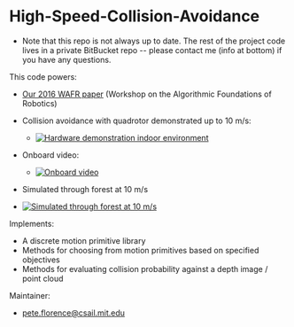 # High-Speed-Collision-Avoidance

- Note that this repo is not always up to date.  The rest of the project code lives in a private BitBucket repo -- please contact me (info at bottom) if you have any questions.

This code powers:

-  [Our 2016 WAFR paper](http://groups.csail.mit.edu/robotics-center/public_papers/Florence16.pdf) (Workshop on the Algorithmic Foundations of Robotics)
* Collision avoidance with quadrotor demonstrated up to 10 m/s:
  * [![Hardware demonstration indoor environment](http://img.youtube.com/vi/L78G97EtTpQ/0.jpg)](https://www.youtube.com/watch?v=L78G97EtTpQ)


* Onboard video:
  * [![Onboard video](http://img.youtube.com/vi/bDlwpHqPLTA/0.jpg)](https://www.youtube.com/watch?v=bDlwpHqPLTA)
 
* Simulated through forest at 10 m/s
 * [![Simulated through forest at 10 m/s](http://img.youtube.com/vi/_Apke1HKbXY/0.jpg)](https://www.youtube.com/watch?v=_Apke1HKbXY)


Implements:

- A discrete motion primitive library
- Methods for choosing from motion primitives based on specified objectives
- Methods for evaluating collision probability against a depth image / point cloud

Maintainer:

- pete.florence@csail.mit.edu
